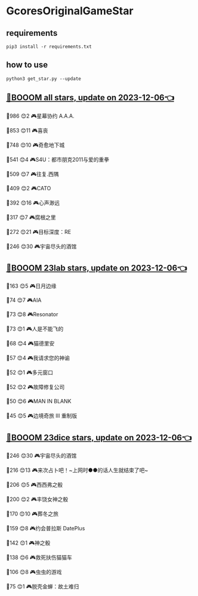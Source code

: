 # GcoresOriginalGameStar

## requirements
```
pip3 install -r requirements.txt
```

## how to use
```
python3 get_star.py --update
```

## [🔗BOOOM all stars, update on 2023-12-06👈](https://raw.githack.com/sichaozhang1112/GcoresOriginalGameStar/main/all.html) 
🌟986 😊2   🎮星幕协约 A.A.A.        

🌟853 😊11  🎮喜丧                 

🌟748 😊10  🎮奇愈地下城              

🌟541 😊4   🎮S4U：都市朋克2011与爱的重拳  

🌟509 😊7   🎮往复.西隅              

🌟409 😊2   🎮CATO               

🌟392 😊16  🎮心声渺远               

🌟317 😊7   🎮腐根之里               

🌟272 😊21  🎮目标深度：RE            

🌟246 😊30  🎮宇宙尽头的酒馆            

## [🔗BOOOM 23lab stars, update on 2023-12-06👈](https://raw.githack.com/sichaozhang1112/GcoresOriginalGameStar/main/23lab.html) 
🌟163 😊5   🎮日月边缘               

🌟74  😊7   🎮AIA                

🌟73  😊8   🎮Resonator          

🌟73  😊1   🎮人是不能飞的             

🌟68  😊4   🎮猫德里安               

🌟57  😊4   🎮我请求您的神谕            

🌟52  😊1   🎮多元窗口               

🌟52  😊2   🎮故障修复公司             

🌟50  😊6   🎮MAN IN BLANK       

🌟45  😊5   🎮边境奇旅 III 重制版       

## [🔗BOOOM 23dice stars, update on 2023-12-06👈](https://raw.githack.com/sichaozhang1112/GcoresOriginalGameStar/main/23dice.html) 
🌟246 😊30  🎮宇宙尽头的酒馆            

🌟216 😊13  🎮来次占卜吧！~上网时●●的话人生就结束了吧~

🌟206 😊5   🎮西西弗之骰              

🌟200 😊2   🎮丰饶女神之骰             

🌟170 😊10  🎮葬冬之旅               

🌟159 😊8   🎮约会普拉斯 DatePlus     

🌟142 😊1   🎮神之骰                

🌟138 😊6   🎮救死扶伤猫猫车            

🌟106 😊8   🎮虫虫的游戏              

🌟75  😊1   🎮脱壳金蝉：故土难归          

